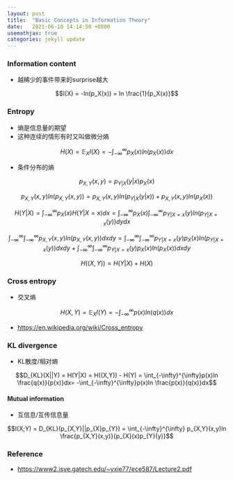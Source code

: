 ```yaml
---
layout: post
title:  "Basic Concepts in Information Theory"
date:   2021-06-10 14:14:50 +0800
usemathjax: true
categories: jekyll update
---
```


### Information content
- 越稀少的事件带来的surprise越大

$$I(X) = -ln(p_X(x)) = ln \frac{1}{p_X(x)}$$

### Entropy
- 熵是信息量的期望
- 这种连续的情形有时又叫做微分熵

$$H(X) = \mathbb{E}_{X}I(X) = -\int_{-\infty}^{\infty}p_X(x)ln(p_X(x))dx$$

- 条件分布的熵

$$p_{X,Y}(x,y) = p_{Y|X}(y|x)p_{X}(x)$$

$$p_{X,Y}(x,y)ln(p_{X,Y}(x,y)) = p_{X,Y}(x,y)ln(p_{Y|X}(y|x)) + p_{X,Y}(x,y)ln(p_{X}(x))$$

$$H(Y|X) = \int_{-\infty}^{\infty}p_{X}(x)H(Y|X=x)dx = \int_{-\infty}^{\infty} p_{X}(x) \int_{-\infty}^{\infty} p_{Y|X=x}(y)ln(p_{Y|X=x}(y))dydx$$

$$\int_{-\infty}^{\infty}\int_{-\infty}^{\infty} p_{X,Y}(x,y)ln(p_{X,Y}(x,y))dxdy = \int_{-\infty}^{\infty}\int_{-\infty}^{\infty} p_{Y|X=x}(y)p_{X}(x)ln(p_{Y|X=x}(y))dxdy + \int_{-\infty}^{\infty}\int_{-\infty}^{\infty} p_{Y|X=x}(y)p_{X}(x)ln(p_{X}(x))dxdy$$


$$H((X,Y)) = H(Y|X) + H(X)$$


### Cross entropy
- 交叉熵

$$H(X,Y) = \mathbb{E}_{X}I(Y) = -\int_{-\infty}^{\infty}p(x)ln(q(x))dx$$

- <https://en.wikipedia.org/wiki/Cross_entropy>

### KL divergence
- KL散度/相对熵

$$D_{KL}(X||Y) = H(Y|X) = H((X,Y)) - H(Y) = \int_{-\infty}^{\infty}p(x)ln \frac{q(x)}{p(x)}dx= -\int_{-\infty}^{\infty}p(x)ln \frac{p(x)}{q(x)}dx$$


#### Mutual information
- 互信息/互传信息量

$$I(X;Y) = D_{KL}(p_{X,Y}||p_{X}p_{Y}) = \int_{-\infty}^{\infty} p_{X,Y}(x,y)ln \frac{p_{X,Y}(x,y)}{p_{X}(x)p_{Y}(y)}$$


### Reference

- <https://www2.isye.gatech.edu/~yxie77/ece587/Lecture2.pdf>

